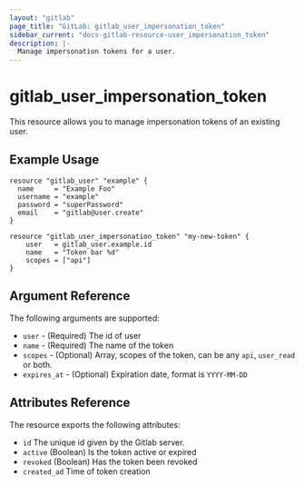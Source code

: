 ```yaml
---
layout: "gitlab"
page_title: "GitLab: gitlab_user_impersonation_token"
sidebar_current: "docs-gitlab-resource-user_impersonation_token"
description: |-
  Manage impersonation tokens for a user.
---
```


# gitlab\_user_impersonation_token

This resource allows you to manage impersonation tokens of an existing user.

## Example Usage

```hcl
resource "gitlab_user" "example" {
  name     = "Example Foo"
  username = "example"
  password = "superPassword"
  email    = "gitlab@user.create"
}

resource "gitlab_user_impersonation_token" "my-new-token" {
    user   = gitlab_user.example.id
    name   = "Token bar %d"
    scopes = ["api"]
}
```

## Argument Reference

The following arguments are supported:

* `user` - (Required) The id of user
* `name` - (Required) The name of the token
* `scopes` - (Optional) Array, scopes of the token, can be any `api`, `user_read` or both.
* `expires_at` - (Optional) Expiration date, format is `YYYY-MM-DD`

## Attributes Reference

The resource exports the following attributes:

* `id` The unique id given by the Gitlab server.
* `active` (Boolean) Is the token active or expired
* `revoked` (Boolean) Has the token been revoked
* `created_ad` Time of token creation
